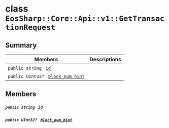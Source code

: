 # class `EosSharp::Core::Api::v1::GetTransactionRequest` 

## Summary

 Members                                | Descriptions                                
----------------------------------------|---------------------------------------------
`public string ` [`id`](#class_eos_sharp_1_1_core_1_1_api_1_1v1_1_1_get_transaction_request_1ad97b05b88ce9080f35b157cfacc8eb69) | 
`public UInt32? ` [`block_num_hint`](#class_eos_sharp_1_1_core_1_1_api_1_1v1_1_1_get_transaction_request_1a05d59ed776a02ae02b487740c8b0498e) | 

## Members

##### `public string ` [`id`](#class_eos_sharp_1_1_core_1_1_api_1_1v1_1_1_get_transaction_request_1ad97b05b88ce9080f35b157cfacc8eb69) 

##### `public UInt32? ` [`block_num_hint`](#class_eos_sharp_1_1_core_1_1_api_1_1v1_1_1_get_transaction_request_1a05d59ed776a02ae02b487740c8b0498e) 

